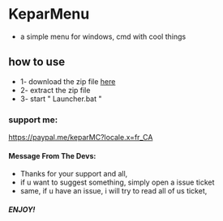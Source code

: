 # KeparMenu
* a simple menu for windows, cmd with cool things

## how to use
*  1- download the zip file [here](https://github.com/KeparYTbcc/KeparMenu/releases)
*  2- extract the zip file
*  3- start " Launcher.bat "

### support me:
 https://paypal.me/keparMC?locale.x=fr_CA

#### Message From The Devs:
* Thanks for your support and all,
* if u want to suggest something, simply open a issue ticket
* same, if u have an issue, i will try to read all of us ticket,
##### ENJOY!
